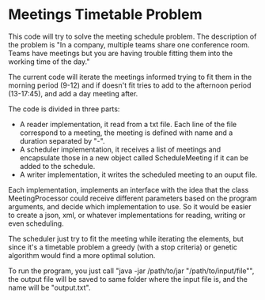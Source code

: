 Meetings Timetable Problem
==========================

This code will try to solve the meeting schedule problem. The description of the problem is
"In a company, multiple teams share one conference room. Teams have meetings but you are having trouble fitting them into the working time of the day."

The current code will iterate the meetings informed trying to fit them in the morning period (9-12) and if doesn't fit tries to add to the afternoon period (13-17:45), and add a day meeting after.

The code is divided in three parts:

- A reader implementation, it read from a txt file. Each line of the file correspond to a meeting, the meeting is defined with name and a duration separated by "-".
- A scheduler implementation, it receives a list of meetings and encapsulate those in a new object called ScheduleMeeting if it can be added to the schedule. 
- A writer implementation, it writes the scheduled meeting to an ouput file.

Each implementation, implements an interface with the idea that the class MeetingProcessor could receive different parameters based on the program arguments, and decide which implementation to use. So it would be easier to create a json, xml, or whatever implementations for reading, writing or even scheduling.  

The scheduler just try to fit the meeting while iterating the elements, but since it's a timetable problem a greedy (with a stop criteria) or genetic algorithm would find a more optimal solution. 

To run the program, you just call  "java -jar /path/to/jar "/path/to/input/file"", the output file will be saved to same folder where the input file is, and the name will be "output.txt".

